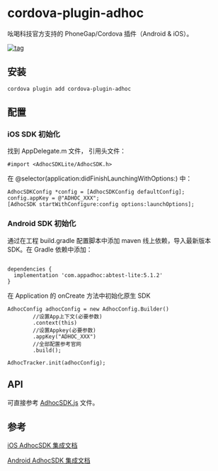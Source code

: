 # cordova-plugin-adhoc

吆喝科技官方支持的 PhoneGap/Cordova 插件（Android &amp; iOS）。

[![tag](https://img.shields.io/badge/tag-0.0.1-blue.svg)](https://github.com/AppAdhoc/cordova-plugin-adhoc)

## 安装

```
cordova plugin add cordova-plugin-adhoc
```

## 配置

### iOS SDK 初始化

找到 AppDelegate.m 文件， 引用头文件：

```
#import <AdhocSDKLite/AdhocSDK.h>
```

在 @selector(application:didFinishLaunchingWithOptions:) 中：

```
AdhocSDKConfig *config = [AdhocSDKConfig defaultConfig];
config.appKey = @"ADHOC_XXX";
[AdhocSDK startWithConfigure:config options:launchOptions];
```

### Android SDK 初始化

通过在工程 build.gradle 配置脚本中添加 maven 线上依赖，导入最新版本 SDK。在 Gradle 依赖中添加：

```

dependencies {    
  implementation 'com.appadhoc:abtest-lite:5.1.2'
}
```
在 Application 的 onCreate 方法中初始化原生 SDK

```
AdhocConfig adhocConfig = new AdhocConfig.Builder()
        //设置App上下文(必要参数)
        .context(this)
        //设置Appkey(必要参数)
        .appKey("ADHOC_XXX")
        //全部配置参考官网
        .build();

AdhocTracker.init(adhocConfig);
```
## API

可直接参考 [AdhocSDK.js](https://github.com/AppAdhoc/cordova-plugin-adhoc/blob/master/www/AdhocSDK.js) 文件。

## 参考

[iOS AdhocSDK 集成文档](http://help.appadhoc.com/zh/sdk/iosSDK.html)  

[Android AdhocSDK 集成文档](http://help.appadhoc.com/zh/sdk/androidSDK.html)
